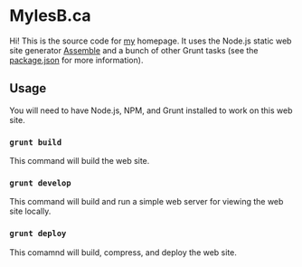 # MylesB.ca

Hi! This is the source code for [my](http://mylesbraithwaite.com "Myles Braithwaite") homepage. It uses the Node.js static web site generator [Assemble](http://assemble.io/) and a bunch of other Grunt tasks (see the [package.json](package.json) for more information).

## Usage

You will need to have Node.js, NPM, and Grunt installed to work on this web site.

### `grunt build`

This command will build the web site.

### `grunt develop`

This command will build and run a simple web server for viewing the web site locally.


### `grunt deploy`

This comamnd will build, compress, and deploy the web site.